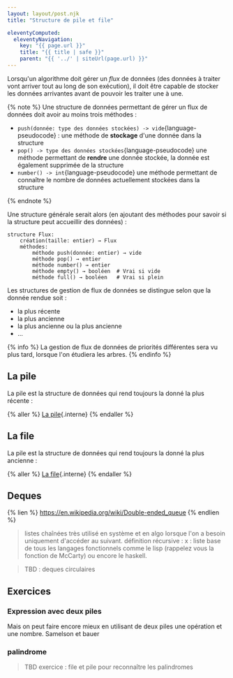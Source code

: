 ```yaml
---
layout: layout/post.njk
title: "Structure de pile et file"

eleventyComputed:
  eleventyNavigation:
    key: "{{ page.url }}"
    title: "{{ title | safe }}"
    parent: "{{ '../' | siteUrl(page.url) }}"
---
```


Lorsqu'un algorithme doit gérer un _flux_ de données (des données à traiter vont arriver tout au long de son exécution), il doit être capable de stocker les données arrivantes avant de pouvoir les traiter une à une.

{% note %}
Une structure de données permettant de gérer un flux de données doit avoir au moins trois méthodes :

- `push(donnée: type des données stockées) -> vide`{language-pseudocode} : une méthode de **stockage** d'une donnée dans la structure
- `pop() -> type des données stockées`{language-pseudocode} une méthode permettant de **rendre** une donnée stockée, la donnée est également supprimée de la structure
- `number() -> int`{language-pseudocode} une méthode permettant de connaître le nombre de données actuellement stockées dans la structure

{% endnote %}

Une structure générale serait alors (en ajoutant des méthodes pour savoir si la structure peut accueillir des données) :

```pseudocode
structure Flux:
    création(taille: entier) → Flux
    méthodes:
        méthode push(donnée: entier) → vide
        méthode pop() → entier
        méthode number() → entier
        méthode empty() → booléen  # Vrai si vide
        méthode full() → booléen   # Vrai si plein
```

Les structures de gestion de flux de données se distingue selon que la donnée rendue soit :

- la plus récente
- la plus ancienne
- la plus ancienne ou la plus ancienne
- ...

{% info %}
La gestion de flux de données de priorités différentes sera vu plus tard, lorsque l'on étudiera les arbres.
{% endinfo %}

## La pile

La pile est la structure de données qui rend toujours la donné la plus récente :

{% aller %}
[La pile](pile){.interne}
{% endaller %}

## La file

La pile est la structure de données qui rend toujours la donné la plus ancienne :

{% aller %}
[La file](file){.interne}
{% endaller %}

## Deques

{% lien %}
<https://en.wikipedia.org/wiki/Double-ended_queue>
{% endlien %}

> listes chaînées très utilisé en système et en algo lorsque l'on a besoin uniquement d'accéder au suivant. définition récursive : x : liste base de tous les langages fonctionnels comme le lisp (rappelez vous la fonction de McCarty) ou encore le haskell.

> TBD : deques circulaires

## Exercices

### Expression avec deux piles

Mais on peut faire encore mieux en utilisant de deux piles une opération et une nombre. Samelson et bauer

### palindrome

> TBD exercice : file et pile pour reconnaître les palindromes
